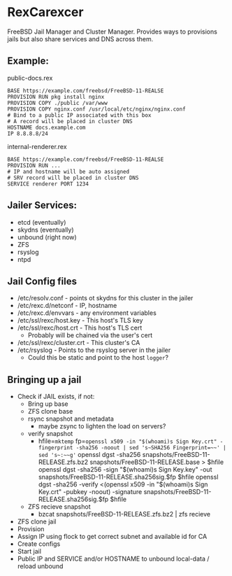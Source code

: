 # RexCarexcer

FreeBSD Jail Manager and Cluster Manager. Provides ways to provisions jails
but also share services and DNS across them.

## Example:
public-docs.rex

    BASE https://example.com/freebsd/FreeBSD-11-REALSE
    PROVISION RUN pkg install nginx
    PROVISION COPY ./public /var/www
    PROVISION COPY nginx.conf /usr/local/etc/nginx/nginx.conf
    # Bind to a public IP associated with this box
    # A record will be placed in cluster DNS
    HOSTNAME docs.example.com
    IP 8.8.8.8/24

internal-renderer.rex

    BASE https://example.com/freebsd/FreeBSD-11-REALSE
    PROVISION RUN ...
    # IP and hostname will be auto assigned
    # SRV record will be placed in cluster DNS
    SERVICE renderer PORT 1234

## Jailer Services:
  * etcd (eventually)
  * skydns (eventually)
  * unbound (right now)
  * ZFS
  * rsyslog
  * ntpd

## Jail Config files
  * /etc/resolv.conf - points ot skydns for this cluster in the jailer
  * /etc/rexc.d/netconf - IP, hostname
  * /etc/rexc.d/envvars - any environment variables
  * /etc/ssl/rexc/host.key - This host's TLS key
  * /etc/ssl/rexc/host.crt - This host's TLS cert 
    * Probably will be chained via the user's cert
  * /etc/ssl/rexc/cluster.crt - This cluster's CA
  * /etc/rsyslog - Points to the rsyslog server in the jailer
    * Could this be static and point to the host `logger`?

## Bringing up a jail
  * Check if JAIL exists, if not:
    * Bring up base
    * ZFS clone base
    * rsync snapshot and metadata
      * maybe zsync to lighten the load on servers?
    * verify snapshot
      * hfile=`mktemp`
        fp=`openssl x509 -in "$(whoami)s Sign Key.crt" -fingerprint -sha256 -noout | sed 's~SHA256 Fingerprint=~~' | sed 's~:~~g'`
        openssl dgst -sha256 snapshots/FreeBSD-11-RELEASE.zfs.bz2 snapshots/FreeBSD-11-RELEASE.base > $hfile
        openssl dgst -sha256 -sign "$(whoami)s Sign Key.key" -out snapshots/FreeBSD-11-RELEASE.sha256sig.$fp $hfile
        openssl dgst -sha256 -verify  <(openssl x509 -in "$(whoami)s Sign Key.crt"  -pubkey -noout) -signature snapshots/FreeBSD-11-RELEASE.sha256sig.$fp  $hfile
    * ZFS recieve snapshot
      * bzcat snapshots/FreeBSD-11-RELEASE.zfs.bz2 | zfs recieve
  * ZFS clone jail
  * Provision
  * Assign IP using flock to get correct subnet and available id for CA
  * Create configs
  * Start jail
  * Public IP and SERVICE and/or HOSTNAME to unbound local-data / reload unbound

